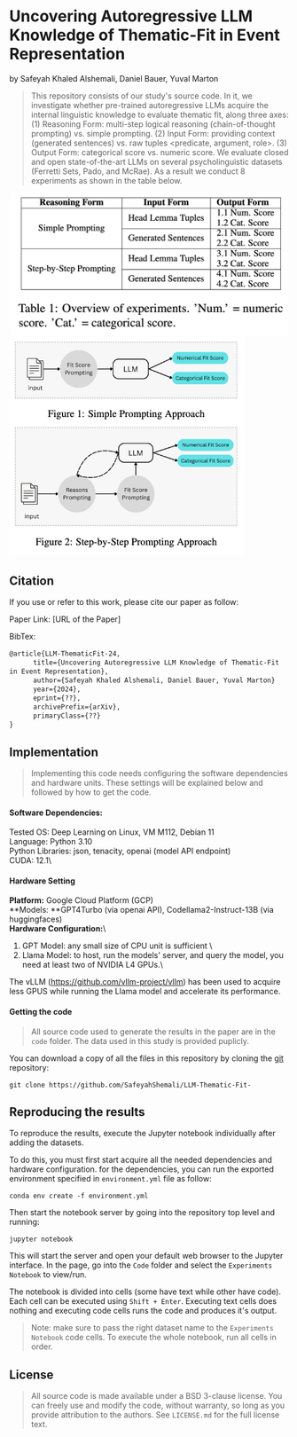 # Uncovering Autoregressive LLM Knowledge of Thematic-Fit in Event Representation 

by
Safeyah Khaled Alshemali,
Daniel Bauer,
Yuval Marton

> This repository consists of our study's source code. In it, we investigate whether pre-trained autoregressive LLMs acquire the internal linguistic knowledge to evaluate thematic fit,  along three axes: (1) Reasoning Form: multi-step logical reasoning (chain-of-thought prompting) vs. simple prompting. (2) Input Form: providing context (generated sentences) vs. raw tuples <predicate, argument,  role>. (3) Output Form: categorical score vs. numeric score. We evaluate closed and open state-of-the-art LLMs on several psycholinguistic datasets (Ferretti Sets, Pado, and McRae). As a result we conduct 8 experiments as shown in the table below. 

![](figures/exp-overview-table.png) ![](figures/Simple-vs-StepbyStep.png) 

## Citation
If you use or refer to this work, please cite our paper as follow:

Paper Link: [URL of the Paper]

BibTex:
```
@article{LLM-ThematicFit-24,
      title={Uncovering Autoregressive LLM Knowledge of Thematic-Fit in Event Representation},
      author={Safeyah Khaled Alshemali, Daniel Bauer, Yuval Marton}
      year={2024},
      eprint={??},
      archivePrefix={arXiv},
      primaryClass={??}
}
```

## Implementation
> Implementing this code needs configuring the software dependencies and hardware units. These settings will be explained below and followed by how to get the code.

#### Software Dependencies:
Tested OS: Deep Learning on Linux, VM M112, Debian 11\
Language: Python 3.10\
Python Libraries: json, tenacity, openai (model API endpoint)\
CUDA: 12.1\

#### Hardware Setting
**Platform:** Google Cloud Platform (GCP)\
**Models: **GPT4Turbo (via openai API), Codellama2-Instruct-13B (via huggingfaces)\
**Hardware Configuration:**\
1. GPT Model: any small size of CPU unit is sufficient \
2. Llama Model: to host, run the models' server, and query the model, you need at least two of NVIDIA L4 GPUs.\

The vLLM (https://github.com/vllm-project/vllm) has been used to acquire less GPUS while running the Llama model and accelerate its performance.

#### Getting the code

> All source code used to generate the results in the paper are in the `code` folder. The data used in this study is provided puplicly.

You can download a copy of all the files in this repository by cloning the
[git](https://github.com/SafeyahShemali/LLM-Thematic-Fit-24) repository:

    git clone https://github.com/SafeyahShemali/LLM-Thematic-Fit-

## Reproducing the results

To reproduce the results, execute the Jupyter notebook individually after adding the datasets. 

To do this, you must first start acquire all the needed dependencies and hardware configuration. for the dependencies, you can run the exported environment specified in `environment.yml` file as follow:

```
conda env create -f environment.yml
```

Then start the notebook server by going into the repository top level and running:

    jupyter notebook 

This will start the server and open your default web browser to the Jupyter
interface. In the page, go into the `Code` folder and select the `Experiments Notebook` to view/run.

The notebook is divided into cells (some have text while other have code).
Each cell can be executed using `Shift + Enter`.
Executing text cells does nothing and executing code cells runs the code
and produces it's output.
> Note: make sure to pass the right dataset name to the `Experiments Notebook` code cells.
To execute the whole notebook, run all cells in order.

## License

> All source code is made available under a BSD 3-clause license. You can freely
use and modify the code, without warranty, so long as you provide attribution
to the authors. See `LICENSE.md` for the full license text.


